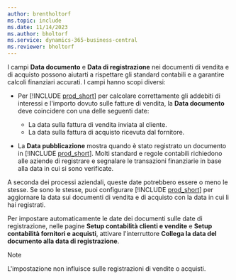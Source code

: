 ```yaml
---
author: brentholtorf
ms.topic: include
ms.date: 11/14/2023
ms.author: bholtorf
ms.service: dynamics-365-business-central
ms.reviewer: bholtorf
---
```


I campi **Data documento** e **Data di registrazione**  nei documenti di vendita e di acquisto possono aiutarti a rispettare gli standard contabili e a garantire calcoli finanziari accurati. I campi hanno scopi diversi:

- Per [!INCLUDE [prod_short](prod_short.md)] per calcolare correttamente gli addebiti di interessi e l'importo dovuto sulle fatture di vendita, la **Data documento** deve coincidere con una delle seguenti date:

   - La data sulla fattura di vendita inviata al cliente. 
   - La data sulla fattura di acquisto ricevuta dal fornitore.
- La **Data pubblicazione** mostra quando è stato registrato un documento in [!INCLUDE [prod_short](prod_short.md)]. Molti standard e regole contabili richiedono alle aziende di registrare e segnalare le transazioni finanziarie in base alla data in cui si sono verificate.

A seconda dei processi aziendali, queste date potrebbero essere o meno le stesse. Se sono le stesse, puoi configurare [!INCLUDE [prod_short](prod_short.md)] per aggiornare la data sui documenti di vendita e di acquisto con la data in cui li hai registrati.  
  
Per impostare automaticamente le date dei documenti sulle date di registrazione, nelle pagine **Setup contabilità clienti e vendite** e **Setup contabilità fornitori e acquisti**, attivare l'interruttore **Collega la data del documento alla data di registrazione**.

> [!NOTE]
> L'impostazione non influisce sulle registrazioni di vendite o acquisti.